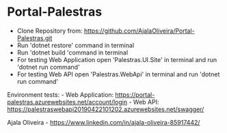 # Portal-Palestras

- Clone Repository from: https://github.com/AjalaOliveira/Portal-Palestras.git
- Run 'dotnet restore' command in terminal
- Run 'dotnet build 'command in terminal
- For testing Web Application open 'Palestras.UI.Site' in terminal and run 'dotnet run command'
- For testing Web API open 'Palestras.WebApi' in terminal and run 'dotnet run command'

Environment tests:
	- Web Application: https://portal-palestras.azurewebsites.net/account/login
	- Web API: https://palestraswebapi20190422101202.azurewebsites.net/swagger/

Ajala Oliveira - https://www.linkedin.com/in/ajala-oliveira-85917442/ 